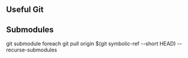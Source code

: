 ## Useful Git

## Submodules

git submodule foreach git pull origin $(git symbolic-ref --short HEAD) --recurse-submodules